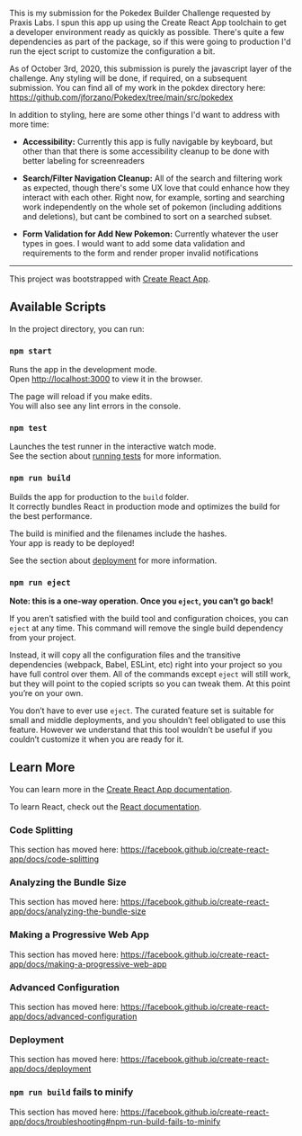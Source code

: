 This is my submission for the Pokedex Builder Challenge requested by Praxis Labs. I spun this app up using the Create React App toolchain to get a developer environment ready as quickly as possible. There's quite a few dependencies as part of the package, so if this were going to production I'd run the eject script to customize the configuration a bit. 

As of October 3rd, 2020, this submission is purely the javascript layer of the challenge. Any styling will be done, if required, on a subsequent submission. You can find all of my work in the pokdex directory here: https://github.com/jforzano/Pokedex/tree/main/src/pokedex 

In addition to styling, here are some other things I'd want to address with more time:

- **Accessibility:** 
Currently this app is fully navigable by keyboard, but other than that there is some accessibility cleanup to be done with better labeling for screenreaders

- **Search/Filter Navigation Cleanup:**
All of the search and filtering work as expected, though there's some UX love that could enhance how they interact with each other. Right now, for example, sorting and searching work independently on the whole set of pokemon (including additions and deletions), but cant be combined to sort on a searched subset. 

- **Form Validation for Add New Pokemon:**
Currently whatever the user types in goes. I would want to add some data validation and requirements to the form and render proper invalid notifications


---

This project was bootstrapped with [Create React App](https://github.com/facebook/create-react-app).

## Available Scripts

In the project directory, you can run:

### `npm start`

Runs the app in the development mode.<br />
Open [http://localhost:3000](http://localhost:3000) to view it in the browser.

The page will reload if you make edits.<br />
You will also see any lint errors in the console.

### `npm test`

Launches the test runner in the interactive watch mode.<br />
See the section about [running tests](https://facebook.github.io/create-react-app/docs/running-tests) for more information.

### `npm run build`

Builds the app for production to the `build` folder.<br />
It correctly bundles React in production mode and optimizes the build for the best performance.

The build is minified and the filenames include the hashes.<br />
Your app is ready to be deployed!

See the section about [deployment](https://facebook.github.io/create-react-app/docs/deployment) for more information.

### `npm run eject`

**Note: this is a one-way operation. Once you `eject`, you can’t go back!**

If you aren’t satisfied with the build tool and configuration choices, you can `eject` at any time. This command will remove the single build dependency from your project.

Instead, it will copy all the configuration files and the transitive dependencies (webpack, Babel, ESLint, etc) right into your project so you have full control over them. All of the commands except `eject` will still work, but they will point to the copied scripts so you can tweak them. At this point you’re on your own.

You don’t have to ever use `eject`. The curated feature set is suitable for small and middle deployments, and you shouldn’t feel obligated to use this feature. However we understand that this tool wouldn’t be useful if you couldn’t customize it when you are ready for it.

## Learn More

You can learn more in the [Create React App documentation](https://facebook.github.io/create-react-app/docs/getting-started).

To learn React, check out the [React documentation](https://reactjs.org/).

### Code Splitting

This section has moved here: https://facebook.github.io/create-react-app/docs/code-splitting

### Analyzing the Bundle Size

This section has moved here: https://facebook.github.io/create-react-app/docs/analyzing-the-bundle-size

### Making a Progressive Web App

This section has moved here: https://facebook.github.io/create-react-app/docs/making-a-progressive-web-app

### Advanced Configuration

This section has moved here: https://facebook.github.io/create-react-app/docs/advanced-configuration

### Deployment

This section has moved here: https://facebook.github.io/create-react-app/docs/deployment

### `npm run build` fails to minify

This section has moved here: https://facebook.github.io/create-react-app/docs/troubleshooting#npm-run-build-fails-to-minify
